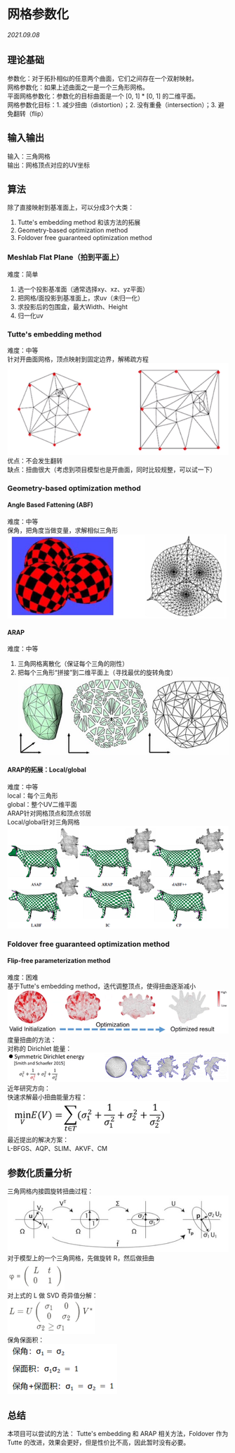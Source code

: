 网格参数化 
=================
###### 2021.09.08

## 理论基础
参数化：对于拓扑相似的任意两个曲面，它们之间存在一个双射映射。  
网格参数化：如果上述曲面之一是一个三角形网格。  
平面网格参数化：参数化的目标曲面是一个 [0, 1] * [0, 1] 的二维平面。  
网格参数化目标：1. 减少扭曲（distortion）；2. 没有重叠（intersection）；3. 避免翻转（flip）

## 输入输出
输入：三角网格  
输出：网格顶点对应的UV坐标

## 算法
除了直接映射到基准面上，可以分成3个大类：  
1. Tutte's embedding method 和该方法的拓展
2. Geometry-based optimization method
3. Foldover free guaranteed optimization method

### Meshlab Flat Plane（拍到平面上） 
难度：简单  
1. 选一个投影基准面（通常选择xy、xz、yz平面）
2. 把网格/面投影到基准面上，求uv（未归一化）
3. 求投影后的包围盒，最大Width、Height
4. 归一化uv

### Tutte's embedding method
难度：中等  
针对开曲面网格，顶点映射到固定边界，解稀疏方程  
![Tutte](pic/tutte.png)  
优点：不会发生翻转  
缺点：扭曲很大（考虑到项目模型也是开曲面，同时比较规整，可以试一下）

### Geometry-based optimization method
#### Angle Based Fattening (ABF)
难度：中等  
保角，把角度当做变量，求解相似三角形  
![ABF](pic/abf.png)  

#### ARAP
难度：中等  
1. 三角网格离散化（保证每个三角的刚性）
2. 把每个三角形“拼接”到二维平面上（寻找最优的旋转角度）  
![ARAP](pic/arap.jpg)  

#### ARAP的拓展：Local/global
难度：中等  
local：每个三角形  
global：整个UV二维平面  
ARAP针对网格顶点和顶点邻居  
Local/global针对三角网格  
![Local/global](pic/local_global.png)  

### Foldover free guaranteed optimization method
#### Flip-free parameterization method
难度：困难  
基于Tutte's embedding method，迭代调整顶点，使得扭曲逐渐减小  
![flip-free](pic/flip-free.png)
度量扭曲的方法：  
对称的 Dirichlet 能量：  
![Dirichlet Energy](pic/Dirichlet-Energy.png)  
近年研究方向：  
快速求解最小扭曲能量方程：  
![MinE](pic/minE.png)    
最近提出的解决方案：  
L-BFGS、AQP、SLIM、AKVF、CM  

## 参数化质量分析
三角网格内接圆旋转扭曲过程：  
![pic](pic/ConformalAndAuthalic.jpg)  
对于模型上的一个三角网格，先做旋转 R，然后做扭曲  
![pic](pic/φ.png)   
对上式的 L 做 SVD 奇异值分解：  
![pic](pic/L.png)  
保角保面积：  
![pic](pic/σ.png)    

## 总结
本项目可以尝试的方法：
Tutte's embedding 和 ARAP 相关方法，Foldover 作为 Tutte 的改进，效果会更好，但是性价比不高，因此暂时没有必要。